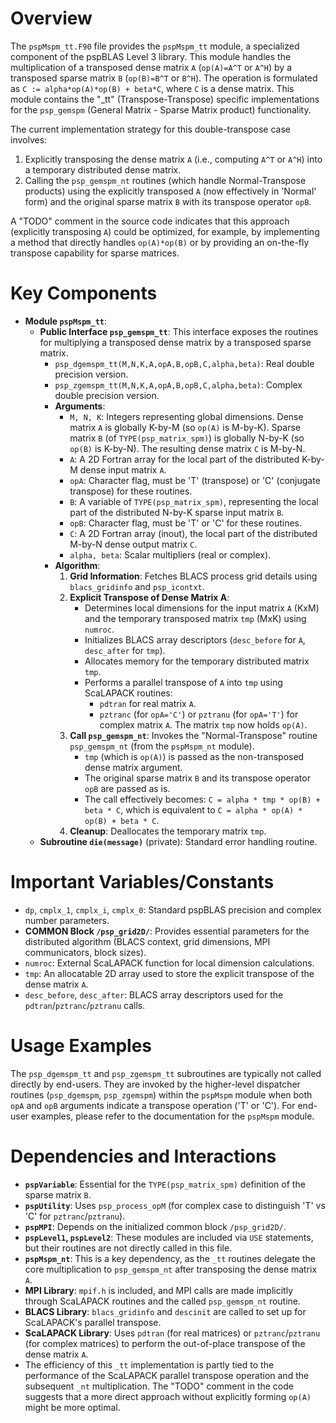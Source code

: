 # Overview

The `pspMspm_tt.F90` file provides the `pspMspm_tt` module, a specialized component of the pspBLAS Level 3 library. This module handles the multiplication of a transposed dense matrix `A` (`op(A)=A^T` or `A^H`) by a transposed sparse matrix `B` (`op(B)=B^T` or `B^H`). The operation is formulated as `C := alpha*op(A)*op(B) + beta*C`, where `C` is a dense matrix. This module contains the "_tt" (Transpose-Transpose) specific implementations for the `psp_gemspm` (General Matrix - Sparse Matrix product) functionality.

The current implementation strategy for this double-transpose case involves:
1.  Explicitly transposing the dense matrix `A` (i.e., computing `A^T` or `A^H`) into a temporary distributed dense matrix.
2.  Calling the `psp_gemspm_nt` routines (which handle Normal-Transpose products) using the explicitly transposed `A` (now effectively in 'Normal' form) and the original sparse matrix `B` with its transpose operator `opB`.

A "TODO" comment in the source code indicates that this approach (explicitly transposing `A`) could be optimized, for example, by implementing a method that directly handles `op(A)*op(B)` or by providing an on-the-fly transpose capability for sparse matrices.

# Key Components

*   **Module `pspMspm_tt`**:
    *   **Public Interface `psp_gemspm_tt`**: This interface exposes the routines for multiplying a transposed dense matrix by a transposed sparse matrix.
        *   `psp_dgemspm_tt(M,N,K,A,opA,B,opB,C,alpha,beta)`: Real double precision version.
        *   `psp_zgemspm_tt(M,N,K,A,opA,B,opB,C,alpha,beta)`: Complex double precision version.
        *   **Arguments**:
            *   `M, N, K`: Integers representing global dimensions. Dense matrix `A` is globally K-by-M (so `op(A)` is M-by-K). Sparse matrix `B` (of `TYPE(psp_matrix_spm)`) is globally N-by-K (so `op(B)` is K-by-N). The resulting dense matrix `C` is M-by-N.
            *   `A`: A 2D Fortran array for the local part of the distributed K-by-M dense input matrix `A`.
            *   `opA`: Character flag, must be 'T' (transpose) or 'C' (conjugate transpose) for these routines.
            *   `B`: A variable of `TYPE(psp_matrix_spm)`, representing the local part of the distributed N-by-K sparse input matrix `B`.
            *   `opB`: Character flag, must be 'T' or 'C' for these routines.
            *   `C`: A 2D Fortran array (inout), the local part of the distributed M-by-N dense output matrix `C`.
            *   `alpha, beta`: Scalar multipliers (real or complex).
        *   **Algorithm**:
            1.  **Grid Information**: Fetches BLACS process grid details using `blacs_gridinfo` and `psp_icontxt`.
            2.  **Explicit Transpose of Dense Matrix A**:
                *   Determines local dimensions for the input matrix `A` (KxM) and the temporary transposed matrix `tmp` (MxK) using `numroc`.
                *   Initializes BLACS array descriptors (`desc_before` for `A`, `desc_after` for `tmp`).
                *   Allocates memory for the temporary distributed matrix `tmp`.
                *   Performs a parallel transpose of `A` into `tmp` using ScaLAPACK routines:
                    *   `pdtran` for real matrix `A`.
                    *   `pztranc` (for `opA='C'`) or `pztranu` (for `opA='T'`) for complex matrix `A`.
                The matrix `tmp` now holds `op(A)`.
            3.  **Call `psp_gemspm_nt`**: Invokes the "Normal-Transpose" routine `psp_gemspm_nt` (from the `pspMspm_nt` module).
                *   `tmp` (which is `op(A)`) is passed as the non-transposed dense matrix argument.
                *   The original sparse matrix `B` and its transpose operator `opB` are passed as is.
                *   The call effectively becomes: `C = alpha * tmp * op(B) + beta * C`, which is equivalent to `C = alpha * op(A) * op(B) + beta * C`.
            4.  **Cleanup**: Deallocates the temporary matrix `tmp`.
    *   **Subroutine `die(message)`** (private): Standard error handling routine.

# Important Variables/Constants

*   `dp`, `cmplx_1`, `cmplx_i`, `cmplx_0`: Standard pspBLAS precision and complex number parameters.
*   **COMMON Block `/psp_grid2D/`**: Provides essential parameters for the distributed algorithm (BLACS context, grid dimensions, MPI communicators, block sizes).
*   `numroc`: External ScaLAPACK function for local dimension calculations.
*   `tmp`: An allocatable 2D array used to store the explicit transpose of the dense matrix `A`.
*   `desc_before`, `desc_after`: BLACS array descriptors used for the `pdtran`/`pztranc`/`pztranu` calls.

# Usage Examples

The `psp_dgemspm_tt` and `psp_zgemspm_tt` subroutines are typically not called directly by end-users. They are invoked by the higher-level dispatcher routines (`psp_dgemspm`, `psp_zgemspm`) within the `pspMspm` module when both `opA` and `opB` arguments indicate a transpose operation ('T' or 'C'). For end-user examples, please refer to the documentation for the `pspMspm` module.

# Dependencies and Interactions

*   **`pspVariable`**: Essential for the `TYPE(psp_matrix_spm)` definition of the sparse matrix `B`.
*   **`pspUtility`**: Uses `psp_process_opM` (for complex case to distinguish 'T' vs 'C' for `pztranc`/`pztranu`).
*   **`pspMPI`**: Depends on the initialized common block `/psp_grid2D/`.
*   **`pspLevel1`, `pspLevel2`**: These modules are included via `USE` statements, but their routines are not directly called in this file.
*   **`pspMspm_nt`**: This is a key dependency, as the `_tt` routines delegate the core multiplication to `psp_gemspm_nt` after transposing the dense matrix `A`.
*   **MPI Library**: `mpif.h` is included, and MPI calls are made implicitly through ScaLAPACK routines and the called `psp_gemspm_nt` routine.
*   **BLACS Library**: `blacs_gridinfo` and `descinit` are called to set up for ScaLAPACK's parallel transpose.
*   **ScaLAPACK Library**: Uses `pdtran` (for real matrices) or `pztranc`/`pztranu` (for complex matrices) to perform the out-of-place transpose of the dense matrix `A`.
*   The efficiency of this `_tt` implementation is partly tied to the performance of the ScaLAPACK parallel transpose operation and the subsequent `_nt` multiplication. The "TODO" comment in the code suggests that a more direct approach without explicitly forming `op(A)` might be more optimal.

